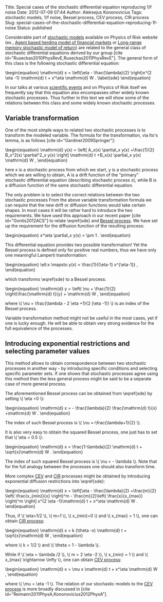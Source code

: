 Title: Special cases of the stochastic differential equation reproducing 1/f noise
Date: 2012-07-09 07:44
Author: Aleksejus Kononovicius
Tags: stochastic models, 1/f noise, Bessel process, CEV process, CIR process
Slug: special-cases-of-the-stochastic-differential-equation-reproducing-1f-noise
Status: published

Considerable part of [stochastic
models](/tag/stochastic-models/)
available on Physics of Risk website (ex., [Agent based herding model of
financial
markets]({filename}/articles/2011/agent-based-herding-model-financial-markets.md)
or [Long-range memory stochastic model of
return]({filename}/articles/2010/long-range-memory-stochastic-model-return.md))
are related to the general class of stochastic differential equations
derived by our group \[cite
id="Ruseckas2010PhysRevE,Ruseckas2011PhysRevE"\]. The general form of
this class is the following stochastic differential equation:

\begin{equation}
 \mathrm{d} x = \left(\eta - \frac{\lambda}{2} \right)x^{2 \eta -1} \mathrm{d} t + x^\eta \mathrm{d} W . \label{sde}
\end{equation}

In our talks at various [scientific events](/tag/conference/)
and on Physics of Risk itself we frequently say that this equation also
encompasses other widely known stochastic processes. Thus further in
this text we will show some of the relations between this class and some
widely known stochastic processes.<!--more-->

Variable transformation
-----------------------

One of the most simple ways to related two stochastic processes is to
transform the modeled variable. The formula for the transformation, via
Ito's lemma, is as follows \[cite id="Gardiner2009Springer"\]:

\begin{equation}
 \mathrm{d} y(x) = \left\[ A\_x(x) \partial\_x y(x) +\frac{1}{2} B\_x^2(x) \partial^2\_x y(x) \right\] \mathrm{d} t +B\_x(x) \partial\_x y(x) \mathrm{d} W , 
\end{equation}

here x is a stochastic process from which we start, y is a stochastic
process which we are willing to obtain, A is a drift function of the
"primary" stochastic differential equation (describing stochastic
process x), while B is a diffusion function of the same stochastic
differential equation.

The only problem is to select the correct relations between the two
stochastic processes From the above variable transformation formula we
can require that the new drift or diffusion functions would take certain
shapes. In most cases it will be rather hard to introduce the two
requirements. We have used this approach in our recent paper \[cite
id="Gontis2012ACS"\] to relate \eqref{sde} and [Bessel
process](/tag/bessel-process/).
We have set up the requirement for the diffusion function of the
resulting process:

\begin{equation}
 x^\eta \partial\_x y(x) = \pm 1 . 
\end{equation}

This differential equation provides two possible transformation! Yet the
Bessel process is defined only for positive real numbers, thus we have
only one meaningful Lamperti transformation:

\begin{equation}
 \ell:x \mapsto y(x) = \frac{1}{(\eta-1) x^{\eta-1}} ,
\end{equation}

which transforms \eqref{sde} to a Bessel process:

\begin{equation}
 \mathrm{d} y = \left( \nu + \frac{1}{2} \right)\frac{\mathrm{d} t}{y} + \mathrm{d} W , 
\end{equation}

where \\\(  \nu = \frac{\lambda - 2 \eta +1}{2 (\eta -1)}  \\\)
is an index of the Bessel process.

Variable transformation method might not be useful in the most cases,
yet if one is lucky enough. He will be able to obtain very strong
evidence for the full equivalence of the processes.

Introducing exponential restrictions and selecting parameter values
-------------------------------------------------------------------

This method allows to obtain correspondence between two stochastic
processes in another way - by introducing specific conditions and
selecting specific parameter sets. If one shows that stochastic
processes agree using this method then the less general process might be
said to be a separate case of more general process.

The aforementioned Bessel process can be obtained from \eqref{sde}
by setting \\\(  \eta =0 \\\):

\begin{equation}
 \mathrm{d} x = - \frac{\lambda}{2} \frac{\mathrm{d} t}{x} +\mathrm{d} W . 
\end{equation}

The index of such Bessel process is \\\(  \nu =-\frac{\lambda+1}{2} \\\).

It is also very easy to obtain the squared Bessel process, one just has
to set that \\\(  \eta = 0.5 \\\):

\begin{equation}
 \mathrm{d} x = \frac{1-\lambda}{2} \mathrm{d} t + \sqrt{x}\mathrm{d} W . 
\end{equation}

The index of such squared Bessel process is \\\(  \nu = - \lambda \\\).
Note that for the full analogy between the processes one should also
transform time.

More complex [CEV](/tag/cev-process/) and [CIR](/tag/cir-process/)
processes might be obtained by introducing exponential diffusion
restrictions into \eqref{sde}:

\begin{equation}
 \mathrm{d} x = \left\[\eta - \frac{\lambda}{2} +\frac{m}{2} \left( \frac{x\_{min}}{x} \right)^m - \frac{m}{2}\left( \frac{x}{x\_{max}} \right)^m \right\] x^{2 \eta -1}\mathrm{d} t + x^\eta \mathrm{d} W . 
\end{equation}

Thus, if \\\(  \eta=1/2 \\\), \\\(  m=1 \\\), \\\(  x\_{min}=0 \\\) and
\\\(  x\_{max} = 1 \\\), one can obtain [CIR process](/tag/cir-process/):

\begin{equation}
 \mathrm{d} x = k (\theta -x) \mathrm{d} t + \sqrt{x}\mathrm{d} W , 
\end{equation}

where \\\(  k = 1/2 \\\) and \\\(  \theta = 1 - \lambda \\\).

While if \\\(  \eta = \lambda /2 \\\), \\\(  m = 2 \eta -2 \\\),
\\\(  x\_{min} = 1 \\\) and \\\(  x\_{max} \rightarrow \infty \\\), one
can obtain [CEV process](/tag/cev-process/):

\begin{equation}
 \mathrm{d} x = \mu x \mathrm{d} t + x^\eta \mathrm{d} W ,
\end{equation}

where \\\(  \mu = \eta -1  \\\). The relation of our stochastic models
to the [CEV process](/tag/cev-process/) is more broadly discussed in \[cite
id="Reimann2011PhysA,Kononovicius2012PhysA"\].
